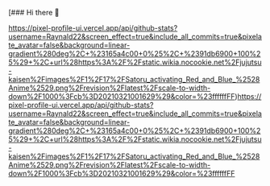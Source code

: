 [### Hi there 👋

<!--
**Raynald22/Raynald22** is a ✨ _special_ ✨ repository because its `README.md` (this file) appears on your GitHub profile.

Here are some ideas to get you started:

- 🔭 I’m currently working on ...
- 🌱 I’m currently learning ...
- 👯 I’m looking to collaborate on ...
- 🤔 I’m looking for help with ...
- 💬 Ask me about ...
- 📫 How to reach me: ...
- 😄 Pronouns: ...
- ⚡ Fun fact: ...
-->
https://pixel-profile-ui.vercel.app/api/github-stats?username=Raynald22&screen_effect=true&include_all_commits=true&pixelate_avatar=false&background=linear-gradient%280deg%2C+%23165a4c00+0%25%2C+%2391db6900+100%25%29+%2C+url%28https%3A%2F%2Fstatic.wikia.nocookie.net%2Fjujutsu-kaisen%2Fimages%2F1%2F17%2FSatoru_activating_Red_and_Blue_%2528Anime%2529.png%2Frevision%2Flatest%2Fscale-to-width-down%2F1000%3Fcb%3D20210321001629%29&color=%23ffffffFF)https://pixel-profile-ui.vercel.app/api/github-stats?username=Raynald22&screen_effect=true&include_all_commits=true&pixelate_avatar=false&background=linear-gradient%280deg%2C+%23165a4c00+0%25%2C+%2391db6900+100%25%29+%2C+url%28https%3A%2F%2Fstatic.wikia.nocookie.net%2Fjujutsu-kaisen%2Fimages%2F1%2F17%2FSatoru_activating_Red_and_Blue_%2528Anime%2529.png%2Frevision%2Flatest%2Fscale-to-width-down%2F1000%3Fcb%3D20210321001629%29&color=%23ffffffFF
